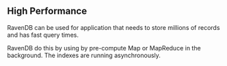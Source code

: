 ﻿
## High Performance

RavenDB can be used for application that needs to store millions of records and has fast query times.

RavenDB do this by using by pre-compute Map or MapReduce in the background. The indexes are running asynchronously.  
